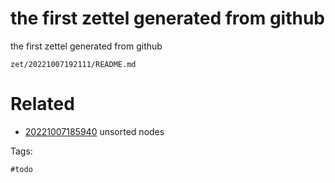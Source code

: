 # the first zettel generated from github

the first zettel generated from github

` zet/20221007192111/README.md `

# Related

- [20221007185940](/zet/20221007185940/README.md) unsorted nodes

Tags:

    #todo
